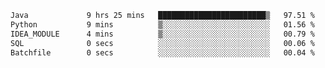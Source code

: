 <!--START_SECTION:waka-->

```txt
Java             9 hrs 25 mins   ████████████████████████▒   97.51 %
Python           9 mins          ▒░░░░░░░░░░░░░░░░░░░░░░░░   01.56 %
IDEA_MODULE      4 mins          ▒░░░░░░░░░░░░░░░░░░░░░░░░   00.79 %
SQL              0 secs          ░░░░░░░░░░░░░░░░░░░░░░░░░   00.06 %
Batchfile        0 secs          ░░░░░░░░░░░░░░░░░░░░░░░░░   00.04 %
```

<!--END_SECTION:waka-->
